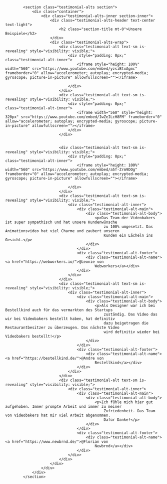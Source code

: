             <section class="testimonial-alts section">
                <div class="container">
                    <div class="testimonial-alts-inner section-inner">
                        <div class="testimonial-alts-header text-center text-light">
                            <h2 class="section-title mt-0">Unsere Beispiele</h2>
                        </div>
                        <div class="testimonial-alts-wrap">
                            <div class="testimonial-alt text-sm is-revealing" style="visibility: visible;">
                                <div style="padding: 0px;" class="testimonial-alt-inner">
                                    <iframe style="height: 100%" width="560" src="https://www.youtube.com/embed/yzsiBtxAgmc" frameborder="0" allow="accelerometer; autoplay; encrypted-media; gyroscope; picture-in-picture" allowfullscreen=""></iframe>

                                </div>
                            </div>
                            <div class="testimonial-alt text-sm is-revealing" style="visibility: visible;">
                                <div style="padding: 0px;" class="testimonial-alt-inner">
                                    <iframe width="560" style="height: 320px" src="https://www.youtube.com/embed/IwZeILcH8FM" frameborder="0" allow="accelerometer; autoplay; encrypted-media; gyroscope; picture-in-picture" allowfullscreen=""></iframe>
                                </div>
                            </div>


                            <div class="testimonial-alt text-sm is-revealing" style="visibility: visible;">
                                <div style="padding: 0px;" class="testimonial-alt-inner">
                                    <iframe style="height: 100%" width="560" src="https://www.youtube.com/embed/a5f-Zrm9DOg" frameborder="0" allow="accelerometer; autoplay; encrypted-media; gyroscope; picture-in-picture" allowfullscreen=""></iframe>

                                </div>
                            </div>
                            <div class="testimonial-alt text-sm is-revealing" style="visibility: visible;">
                                <div class="testimonial-alt-inner">
                                    <div class="testimonial-alt-main">
                                        <div class="testimonial-alt-body">
                                            <p>Das Team der Videobakers ist super sympathisch und hat unsere Kundenwünsche
                                                zu 100% umgesetzt. Das Animationsvideo hat viel Charme und zaubert unseren
                                                Kunden ein Lächeln ins Gesicht.</p>
                                        </div>
                                    </div>
                                    <div class="testimonial-alt-footer">
                                        <div class="testimonial-alt-name"><a href="https://webworkers.io/">@Leonie von
                                            Webworkers</a></div>
                                    </div>
                                </div>
                            </div>
                            <div class="testimonial-alt text-sm is-revealing" style="visibility: visible;">
                                <div class="testimonial-alt-inner">
                                    <div class="testimonial-alt-main">
                                        <div class="testimonial-alt-body">
                                            <p>Als Designer war ich bei Bestellkind auch für das vermarkten des Startups
                                                zuständig. Das Video das wir bei Videobakers bestellt haben, hat definitiv
                                                dazu beigetragen die Restaurantbesitzer zu überzeugen. Das nächste Video
                                                wird definitiv wieder bei Videobakers bestellt!</p>
                                        </div>
                                    </div>
                                    <div class="testimonial-alt-footer">
                                        <div class="testimonial-alt-name"><a href="https://bestellkind.de/">@Andre von
                                            Bestellkind</a></div>
                                    </div>
                                </div>
                            </div>
                            <div class="testimonial-alt text-sm is-revealing" style="visibility: visible;">
                                <div class="testimonial-alt-inner">
                                    <div class="testimonial-alt-main">
                                        <div class="testimonial-alt-body">
                                            <p>Ich fühle mich hier gut aufgehoben. Immer prompte Arbeit und immer zu meiner
                                                Zufriedenheit. Das Team von Videobakers hat mir viel Arbeit abgenommen.
                                                Dafür Danke!</p>
                                        </div>
                                    </div>
                                    <div class="testimonial-alt-footer">
                                        <div class="testimonial-alt-name"><a href="https://www.newbrnd.de/">@Florian von
                                            Newbrnd</a></div>
                                    </div>
                                </div>
                            </div>
                        </div>
                    </div>
                </div>
            </section>